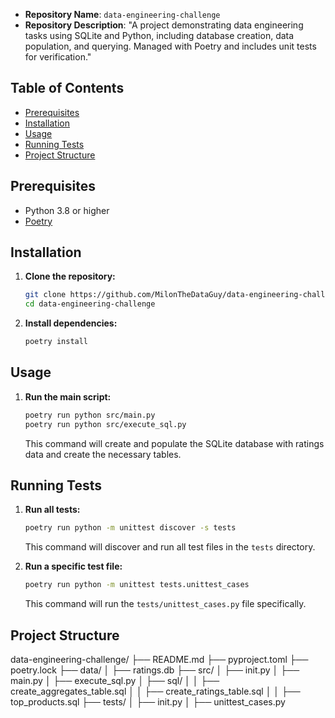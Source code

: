 - **Repository Name**: `data-engineering-challenge`  
- **Repository Description**: "A project demonstrating data engineering tasks using SQLite and Python, including database creation, data population, and querying. Managed with Poetry and includes unit tests for verification."  
 
  
## Table of Contents  
- [Prerequisites](#prerequisites)  
- [Installation](#installation)  
- [Usage](#usage)  
- [Running Tests](#running-tests)  
- [Project Structure](#project-structure)  
  
## Prerequisites  
- Python 3.8 or higher  
- [Poetry](https://python-poetry.org/docs/#installation)  
  
## Installation  
  
1. **Clone the repository:**  
    ```sh  
    git clone https://github.com/MilonTheDataGuy/data-engineering-challenge.git  
    cd data-engineering-challenge  
    ```  
  
2. **Install dependencies:**  
    ```sh  
    poetry install  
    ```  
  
## Usage  
  
1. **Run the main script:**  
    ```sh  
    poetry run python src/main.py
    poetry run python src/execute_sql.py
    
    ```  
    This command will create and populate the SQLite database with ratings data and create the necessary tables.  
  
## Running Tests  
  
1. **Run all tests:**  
    ```sh  
    poetry run python -m unittest discover -s tests  
    ```  
  
    This command will discover and run all test files in the `tests` directory.  
  
2. **Run a specific test file:**  
    ```sh  
    poetry run python -m unittest tests.unittest_cases   
    ```  
  
    This command will run the `tests/unittest_cases.py` file specifically.  
  
## Project Structure  
data-engineering-challenge/
├── README.md
├── pyproject.toml
├── poetry.lock
├── data/
│ ├── ratings.db
├── src/
│ ├── init.py
│ ├── main.py
│ ├── execute_sql.py
│ ├── sql/
│ │ ├── create_aggregates_table.sql
│ │ ├── create_ratings_table.sql
│ │ ├── top_products.sql
├── tests/
│ ├── init.py
│ ├── unittest_cases.py
